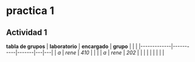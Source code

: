 # practica 1
## Actividad 1
**tabla de grupos**
| **laboratorio** | **encargado** | **grupo** |   |   |
|-------------|-----------|-------|---|---|
| _a_           | _rene_      | _410_   |   |   |
| _a_            |   _rene_        |  _202_     |   |   |
|             |           |       |   |   |
